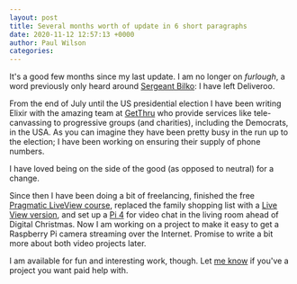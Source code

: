 ```yaml
---
layout: post
title: Several months worth of update in 6 short paragraphs
date: 2020-11-12 12:57:13 +0000
author: Paul Wilson
categories: 
---
```


It's a good few months since my last update. I am no longer on _furlough_, a word previously only heard around [Sergeant Bilko](https://en.wikipedia.org/wiki/The_Phil_Silvers_Show): I have left Deliveroo.

From the end of July until the US presidential election I have been writing Elixir with the amazing team at [GetThru](https://www.getthru.io) who provide services like tele-canvassing to progressive groups (and charities), including the Democrats, in the USA. As you can imagine they have been pretty busy in the run up to the election; I have been working on ensuring their supply of phone numbers.

I have loved being on the side of the good (as opposed to neutral) for a change.

Since then I have been doing a bit of freelancing, finished the free [Pragmatic LiveView course](https://pragmaticstudio.com/phoenix-liveview), replaced the family shopping list with a [Live View version](https://github.com/paulanthonywilson/shopping), and set up a [Pi 4](https://www.raspberrypi.org/products/raspberry-pi-4-model-b/) for video chat in the living room ahead of Digital Christmas. Now I am working on a project to make it easy to get a Raspberry Pi camera streaming over the Internet. Promise to write a bit more about both video projects later.

I am available for fun and interesting work, though. Let [me know](https://twitter.com/paulanthonywils) if you've a project you want paid help with.
